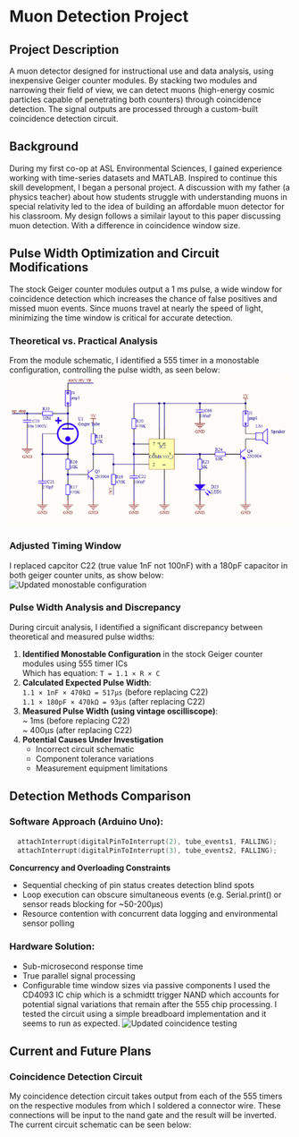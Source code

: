 # Muon Detection Project
## Project Description
A muon detector designed for instructional use and data analysis, using inexpensive Geiger counter modules. By stacking two modules and narrowing their field of view, we can detect muons (high-energy cosmic particles capable of penetrating both counters)  through coincidence detection. The signal outputs are processed through a custom-built coincidence detection circuit.
## Background
During my first co-op at ASL Environmental Sciences, I gained experience working with time-series datasets and MATLAB. Inspired to continue this skill development, I began a personal project. A discussion with my father (a physics teacher) about how students struggle with understanding muons in special relativity led to the idea of building an affordable muon detector for his classroom. My design follows a similair layout to this paper discussing muon detection. With a difference in coincidence window size.
## Pulse Width Optimization and Circuit Modifications
The stock Geiger counter modules output a 1 ms pulse, a wide window for coincidence detection which increases the chance of false positives and missed muon events. Since muons travel at nearly the speed of light, minimizing the time window is critical for accurate detection.
### Theoretical vs. Practical Analysis
From the module schematic, I identified a 555 timer in a monostable configuration, controlling the pulse width, as seen below:
![Pulse Width Circuit in Geiger Counter Module](pulse_circuit.png)
### Adjusted Timing Window
I replaced capcitor C22 (true value 1nF not 100nF) with a 180pF capacitor in both geiger counter units, as show below:
![Updated monostable configuration](capacitor.png)
### Pulse Width Analysis and Discrepancy
During circuit analysis, I identified a significant discrepancy between theoretical and measured pulse widths:

1. **Identified Monostable Configuration** in the stock Geiger counter modules using 555 timer ICs  
Which has equation: `T = 1.1 × R × C`
3. **Calculated Expected Pulse Width**:  
   `1.1 × 1nF × 470kΩ = 517μs`
   (before replacing C22)  
   `1.1 × 180pF × 470kΩ = 93μs`
   (after replacing C22)
4. **Measured Pulse Width (using vintage oscilliscope)**:  
   ~ 1ms (before replacing C22)  
   ~ 400μs (after replacing C22)
5. **Potential Causes Under Investigation**
   - Incorrect circuit schematic
   - Component tolerance variations
   - Measurement equipment limitations
  
## Detection Methods Comparison
### Software Approach (Arduino Uno):
```cpp
  attachInterrupt(digitalPinToInterrupt(2), tube_events1, FALLING);
  attachInterrupt(digitalPinToInterrupt(3), tube_events2, FALLING);
```
**Concurrency and Overloading Constraints**  
  - Sequential checking of pin status creates detection blind spots
  - Loop execution can obscure simultaneous events (e.g. Serial.print() or sensor reads blocking for ~50-200μs)
  - Resource contention with concurrent data logging and environmental sensor polling

### Hardware Solution:
  - Sub-microsecond response time
  - True parallel signal processing
  - Configurable time window sizes via passive components
I used the CD4093 IC chip which is a schmidtt trigger NAND which accounts for potential signal variations that remain after the 555 chip processing. I tested the circuit using a simple breadboard implementation and it seems to run as expected.
![Updated coincidence testing](test.png)

## Current and Future Plans
### Coincidence Detection Circuit
My coincidence detection circuit takes output from each of the 555 timers on the respective modules from which I soldered a connector wire. These connections will be input to the nand gate and the result will be inverted. The current circuit schematic can be seen below:





